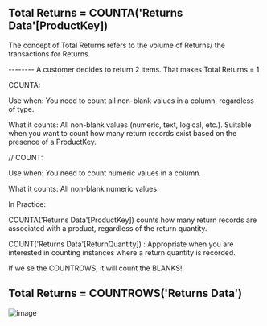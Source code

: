 
## Total Returns = COUNTA('Returns Data'[ProductKey])

The concept of Total Returns refers to the volume of Returns/ the transactions for Returns.

-------- A customer decides to return 2 items. That makes Total Returns = 1 


COUNTA:

Use when: You need to count all non-blank values in a column, regardless of type.

What it counts: All non-blank values (numeric, text, logical, etc.). Suitable when you want to count how many return records exist based on the presence of a ProductKey. 

 // COUNT:

Use when: You need to count numeric values in a column.

What it counts: All non-blank numeric values.

In Practice:

COUNTA('Returns Data'[ProductKey]) counts how many return records are associated with a product, regardless of the return quantity.

COUNT('Returns Data'[ReturnQuantity]) : Appropriate when you are interested in counting instances where a return quantity is recorded.

If we se the COUNTROWS, it will count the BLANKS! 
## Total Returns = COUNTROWS('Returns Data')

![image](https://github.com/marialyk77/PowerBI_Code_Diary/assets/139682076/3d9338cf-26c1-4a59-8c44-cee383571be4)

